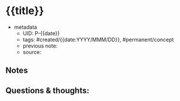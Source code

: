 # {{title}}

- metadata
	- UID: P-{{date}}
	- tags: #created/{{date:YYYY/MMM/DD}}, #permanent/concept 
	- previous note: 
	- source: 

## Notes

## Questions & thoughts:

